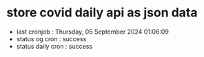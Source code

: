 # store covid daily api as json data

- last cronjob : Thursday, 05 September 2024 01:06:09
- status og cron : success
- status daily cron : success
      
      